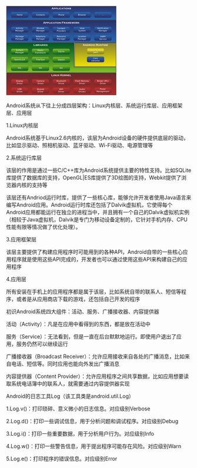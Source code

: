![image](https://github.com/zhangsan0331/Android/blob/main/image/Android.png)

Android系统从下往上分成四层架构：Linux内核层、系统运行库层、应用框架层、应用层

1.Linux内核层

Android系统基于Linux2.6内核的，该层为Android设备的硬件提供底层的驱动，比如显示驱动、照相机驱动、蓝牙驱动、Wi-Fi驱动、电源管理等

2.系统运行库层

该层的作用是通过一些C/C++库为Android系统提供主要的特性支持。比如SQLite库提供了数据库的支持，OpenGL|ES库提供了3D绘图的支持，Webkit提供了浏览器内核的支持等

该层还有Andriod运行时库，提供了一些核心库，能够允许开发者使用Java语言来编写Android应用。Android运行时库还包括了Dalvik虚拟机，它使得每个Android应用都能运行在独立的进程当中，并且拥有一个自己的Dalvik虚拟机实例（相较于Java虚拟机，Dalvik是专门为移动设备定制的，它针对手机内存、CPU性能有限等情况做了优化处理）。

3.应用框架层

该层主要提供了构建应用程序时可能用到的各种API，Android自带的一些核心应用程序就是使用这些API完成的，开发者也可以通过使用这些API来构建自己的应用程序

4.应用层

所有安装在手机上的应用程序都是属于该层，比如系统自带的联系人、短信等程序，或者是从应用商店下载的游戏，还包括自己开发的程序

初识Android系统四大组件：活动、服务、广播接收器、内容提供器

活动（Activity）：凡是在应用中看得到的东西，都是放在活动中

服务（Service）：无法看到，但是一直在后台默默地运行。即使用户退出了应用，服务仍然可以继续运行

广播接收器（Broadcast Receiver）：允许应用接收来自各处的广播消息，比如来自电话、短信等。同时应用也能向外发出广播消息

内容提供器（Content Provider）：允许应用程序之间共享数据，比如应用想要读取系统电话簿中的联系人，就需要通过内容提供器实现

Android的日志工具Log（该工具类是android.util.Log）

1.Log.v()：打印琐碎、意义微小的日志信息。对应级别Verbose

2.Log.d()：打印一些调试信息，用于分析问题和调试程序。对应级别Debug

3.Log.i()：打印一些重要数据，用于分析用户行为。对应级别Info

4.Log.w()：打印一些警告信息，用于提出程序可能存在风险。对应级别Warn

5.Log.e()：打印程序的错误信息。对应级别Error
